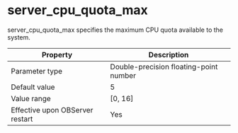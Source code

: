 server_cpu_quota_max 
=========================================

server_cpu_quota_max specifies the maximum CPU quota available to the system. 


|          **Property**           |            **Description**             |
|---------------------------------|----------------------------------------|
| Parameter type                  | Double-precision floating-point number |
| Default value                   | 5                                      |
| Value range                     | \[0, 16\]                              |
| Effective upon OBServer restart | Yes                                    |


